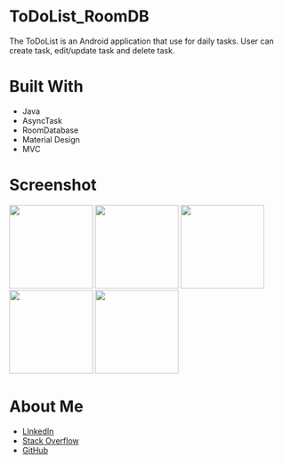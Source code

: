 # ToDoList_RoomDB
The ToDoList is an Android application that use for daily tasks. User can create task, edit/update task and delete task.

<h1>Built With</h1>
<ul>
<li>Java</li>
<li>AsyncTask</li>
<li>RoomDatabase</li>
<li>Material Design</li>
<li>MVC</li>
</ul>

<h1>Screenshot</h1>
<p float="left">
  <img src="/screenshot/1.jpeg" width="150"/>
  <img src="/screenshot/2.jpeg" width="150"/> 
  <img src="/screenshot/3.jpeg" width="150"/>
  <img src="/screenshot/4.jpeg" width="150"/>
  <img src="/screenshot/5.jpeg" width="150"/>
</p>

<h1>About Me</h1>
<ul>
<li><a href="https://www.linkedin.com/in/aftabalamio/">LInkedIn</a></li>
<li><a href="https://stackoverflow.com/users/11369023/aftab-alam">Stack Overflow</a></li>
<li><a href="https://github.com/aftabalamio">GitHub</a></li>
</ul>
